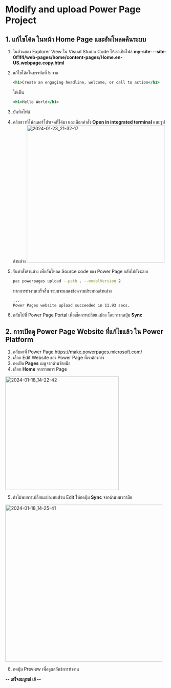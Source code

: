 
# Modify and upload Power Page Project


## 1. แก้ไขโค้ด ในหน้า Home Page และอัพโหลดคืนระบบ 

1. ในส่วนของ Explorer View ใน Visual Studio Code ให้เราเปิดไฟล์ **my-site---site-0f1f4/web-pages/home/content-pages/Home.en-US.webpage.copy.html**

2. แก้ไขโค้ดในบรรทัดที่ 5 จาก

    ```jsx
    <h1>Create an engaging headline, welcome, or call to action</h1>
    ```
    ให้เป็น 
    ```jsx
    <h1>Hello World</h1>
    ```
3. บันทึกไฟล์
4. คลิกขวาที่โฟลเดอร์โปรเจคที่ได้มา และเลือกคำสั่ง **Open in integrated terminal** แบบรูปด้านล่าง
   <img width="430" alt="2024-01-23_21-32-17" src="https://github.com/teerasej/power-page-for-developer-handbook/assets/85179/099cd809-06e5-4beb-9dcc-7e2521912d93">

5. รันคำสั่งด้านล่าง เพื่ออัพโหลด Source code ของ Power Page กลับไปยังระบบ
    ```bash
    pac powerpages upload --path . --modelVersion 2 
    ```
    หากการทำงานเสร็จสิ้น ระบบจะแสดงข้อความประมาณด้านล่าง
    ```bash
    ...
    Power Pages website upload succeeded in 11.93 secs.
    ```

6. กลับไปที่ Power Page Portal เพื่อเช็คการเปลี่ยนแปลง โดยการกดปุ่ม **Sync** 



## 2. การเปิดดู Power Page Website ที่แก้ไขแล้ว ใน Power Platform

1. กลับมาที่ Power Page https://make.powerpages.microsoft.com/
2. เลือก Edit Website ของ Power Page ที่เราต้องการ
3. กดเปิด **Pages** เมนูจากด้านซ้ายมือ
4. เลือก **Home** จากรายการ Page

<img width="354" alt="2024-01-18_14-22-42" src="https://github.com/teerasej/power-page-for-developer-handbook/assets/85179/c05156f4-ea9e-4bbd-93af-9645d57d64c0">


5. ถ้าไม่พบการเปลี่ยนแปลงบนส่วน Edit ให้กดปุ่ม **Sync** จากด้านบนขวามือ
<img width="490" alt="2024-01-18_14-25-41" src="https://github.com/teerasej/power-page-for-developer-handbook/assets/85179/4a4ab054-f6df-4256-846c-cba15c17bafc">

6. กดปุ่ม Preview เพื่อดูผลลัพธ์การทำงาน

**-- เสร็จสมบูรณ์ เย้ --**